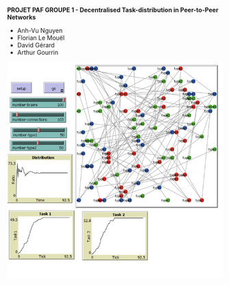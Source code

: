 **PROJET PAF GROUPE 1  -  Decentralised Task-distribution in Peer-to-Peer Networks**

*  Anh-Vu Nguyen 
* Florian Le Mouël
* David Gérard
* Arthur Gourrin




![fini](fini.PNG)